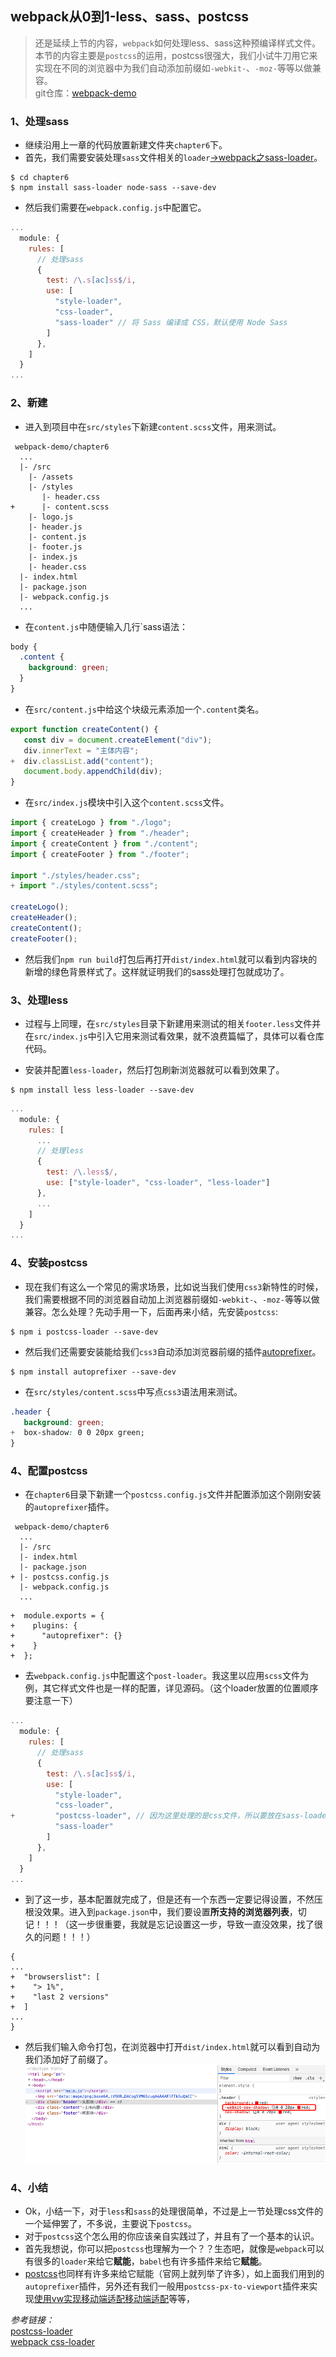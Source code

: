 ## webpack从0到1-less、sass、postcss
> 还是延续上节的内容，`webpack`如何处理less、sass这种预编译样式文件。  
> 本节的内容主要是`postcss`的运用，postcss很强大，我们小试牛刀用它来实现在不同的浏览器中为我们自动添加前缀如`-webkit-`、`-moz-`等等以做兼容。  
> git仓库：[webpack-demo](https://github.com/Ewall1106/webpack-demo)

### 1、处理sass
- 继续沿用上一章的代码放置新建文件夹`chapter6`下。
- 首先，我们需要安装处理`sass`文件相关的`loader`[->webpack之sass-loader](https://webpack.js.org/loaders/sass-loader/)。

```
$ cd chapter6
$ npm install sass-loader node-sass --save-dev
```

- 然后我们需要在`webpack.config.js`中配置它。
```javascript
...
  module: {
    rules: [
      // 处理sass
      {
        test: /\.s[ac]ss$/i,
        use: [
          "style-loader",
          "css-loader",
          "sass-loader" // 将 Sass 编译成 CSS，默认使用 Node Sass
        ]
      },
    ]
  }
...
```

### 2、新建
- 进入到项目中在`src/styles`下新建`content.scss`文件，用来测试。
```
 webpack-demo/chapter6
  ...
  |- /src
    |- /assets
    |- /styles
       |- header.css
+      |- content.scss
    |- logo.js
    |- header.js
    |- content.js
    |- footer.js
    |- index.js
    |- header.css
  |- index.html
  |- package.json
  |- webpack.config.js
  ...  
```

- 在`content.js`中随便输入几行`sass语法：
```scss
body {
  .content {
    background: green;
  }
}
```

- 在`src/content.js`中给这个块级元素添加一个`.content`类名。
```javascript
export function createContent() {
   const div = document.createElement("div");
   div.innerText = "主体内容";
+  div.classList.add("content");
   document.body.appendChild(div);
}
```

- 在`src/index.js`模块中引入这个`content.scss`文件。

```javascript
import { createLogo } from "./logo";
import { createHeader } from "./header";
import { createContent } from "./content";
import { createFooter } from "./footer";

import "./styles/header.css";
+ import "./styles/content.scss";

createLogo();
createHeader();
createContent();
createFooter();
```

- 然后我们`npm run build`打包后再打开`dist/index.html`就可以看到内容块的新增的绿色背景样式了。这样就证明我们的sass处理打包就成功了。


### 3、处理less
- 过程与上同理，在`src/styles`目录下新建用来测试的相关`footer.less`文件并在`src/index.js`中引入它用来测试看效果，就不浪费篇幅了，具体可以看仓库代码。

- 安装并配置`less-loader`，然后打包刷新浏览器就可以看到效果了。
```
$ npm install less less-loader --save-dev
```
```javascript
...
  module: {
    rules: [
      ...
      // 处理less
      {
        test: /\.less$/,
        use: ["style-loader", "css-loader", "less-loader"]
      },
      ...
    ]
  }
...
```

### 4、安装postcss
- 现在我们有这么一个常见的需求场景，比如说当我们使用`css3`新特性的时候，我们需要根据不同的浏览器自动加上浏览器前缀如`-webkit-`、`-moz-`等等以做兼容。怎么处理？先动手用一下，后面再来小结，先安装`postcss`:
```
$ npm i postcss-loader --save-dev
```

- 然后我们还需要安装能给我们`css3`自动添加浏览器前缀的插件[autoprefixer](https://github.com/postcss/autoprefixer)。
```
$ npm install autoprefixer --save-dev
```
- 在`src/styles/content.scss`中写点`css3`语法用来测试。
```css
.header {
   background: green;
+  box-shadow: 0 0 20px green;
}
```

### 4、配置postcss
- 在`chapter6`目录下新建一个`postcss.config.js`文件并配置添加这个刚刚安装的`autoprefixer`插件。
```
 webpack-demo/chapter6
  ...
  |- /src
  |- index.html
  |- package.json
+ |- postcss.config.js
  |- webpack.config.js
  ...  
```
```
+  module.exports = {
+    plugins: {
+      "autoprefixer": {}
+    }
+  };
```

- 去`webpack.config.js`中配置这个`post-loader`。我这里以应用`scss`文件为例，其它样式文件也是一样的配置，详见源码。（这个loader放置的位置顺序要注意一下）
```javascript
...
  module: {
    rules: [
      // 处理sass
      {
        test: /\.s[ac]ss$/i,
        use: [
          "style-loader",
          "css-loader",
+         "postcss-loader", // 因为这里处理的是css文件，所以要放在sass-loader的上面
          "sass-loader"
        ]
      },
    ]
  }
...
```

- 到了这一步，基本配置就完成了，但是还有一个东西一定要记得设置，不然压根没效果。进入到`package.json`中，我们要设置**所支持的浏览器列表**，切记！！！（这一步很重要，我就是忘记设置这一步，导致一直没效果，找了很久的问题！！！）
```
{
...
+  "browserslist": [
+    "> 1%",
+    "last 2 versions"
+  ]
...
}
```

- 然后我们输入命令打包，在浏览器中打开`dist/index.html`就可以看到自动为我们添加好了前缀了。
![](https://raw.githubusercontent.com/Ewall1106/webpack-demo/master/docs/images/chapter6_1.png) 

### 4、小结
- Ok，小结一下，对于`less`和`sass`的处理很简单，不过是上一节处理css文件的一个延伸罢了，不多说，主要说下`postcss`。
- 对于`postcss`这个怎么用的你应该亲自实践过了，并且有了一个基本的认识。
- 首先我想说，你可以把`postcss`也理解为一个？？生态吧，就像是`webpack`可以有很多的`loader`来给它**赋能**，`babel`也有许多插件来给它**赋能**。
- [postcss](https://github.com/postcss/postcss)也同样有许多来给它赋能（官网上就列举了许多），如上面我们用到的`autoprefixer`插件，另外还有我们一般用`postcss-px-to-viewport`插件来实现[使用vw实现移动端适配移动端适配](https://juejin.im/entry/5aa09c3351882555602077ca)等等，

*参考链接：*     
[postcss-loader](https://webpack.js.org/loaders/postcss-loader/)    
[webpack css-loader](https://webpack.js.org/loaders/css-loader/)    